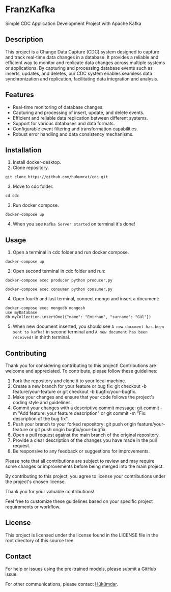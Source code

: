 # FranzKafka

Simple CDC Application Development Project with Apache Kafka


## Description

This project is a Change Data Capture (CDC) system designed to capture and track real-time data changes in a database. It provides a reliable and efficient way to monitor and replicate data changes across multiple systems or applications. By capturing and processing database events such as inserts, updates, and deletes, our CDC system enables seamless data synchronization and replication, facilitating data integration and analysis.

## Features

- Real-time monitoring of database changes.
- Capturing and processing of insert, update, and delete events.
- Efficient and reliable data replication between different systems.
- Support for various databases and data formats.
- Configurable event filtering and transformation capabilities.
- Robust error handling and data consistency mechanisms.

## Installation

1. Install docker-desktop.
2. Clone repository.

```
git clone https://github.com/hukumrat/cdc.git
```

3. Move to cdc folder.

```
cd cdc
```

3. Run docker compose.

```
docker-compose up
```

4. When you see `Kafka Server started` on terminal it's done!

## Usage

1. Open a terminal in cdc folder and run docker compose.

```
docker-compose up
```

2. Open second terminal in cdc folder and run:

```
docker-compose exec producer python producer.py
```

```
docker-compose exec consumer python consumer.py
```

4. Open fourth and last terminal, connect mongo and insert a document:

```
docker-compose exec mongodb mongosh
use myDatabase
db.myCollection.insertOne({"name": "Emirhan", "surname": "Gül"})
```

5. When new document inserted, you should see `A new document has been sent to kafka!` in second terminal and `A new document has been received!` in thirth terminal.

## Contributing

Thank you for considering contributing to this project! Contributions are welcome and appreciated. To contribute, please follow these guidelines:

1. Fork the repository and clone it to your local machine.
2. Create a new branch for your feature or bug fix: git checkout -b feature/your-feature or git checkout -b bugfix/your-bugfix.
3. Make your changes and ensure that your code follows the project's coding style and guidelines.
4. Commit your changes with a descriptive commit message: git commit -m "Add feature: your feature description" or git commit -m "Fix: description of the bug fix".
5. Push your branch to your forked repository: git push origin feature/your-feature or git push origin bugfix/your-bugfix.
6. Open a pull request against the main branch of the original repository.
7. Provide a clear description of the changes you have made in the pull request.
8. Be responsive to any feedback or suggestions for improvements.

Please note that all contributions are subject to review and may require some changes or improvements before being merged into the main project.

By contributing to this project, you agree to license your contributions under the project's chosen license.

Thank you for your valuable contributions!

Feel free to customize these guidelines based on your specific project requirements or workflow.

## License

This project is licensed under the license found in the LICENSE file in the root directory of this source tree.

## Contact

For help or issues using the pre-trained models, please submit a GitHub issue.

For other communications, please contact [Hükümdar](hkmdrfrtt@gmail.com).
